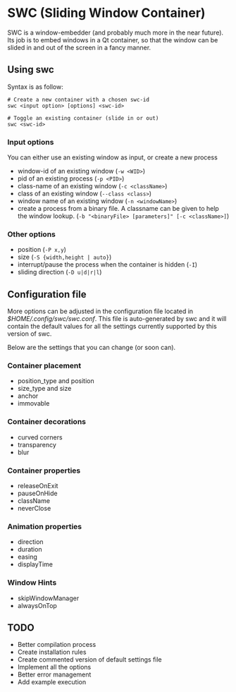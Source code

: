 # SWC (Sliding Window Container)
SWC is a window-embedder (and probably much more in the near future). Its job is to embed windows in a Qt container, so that the window can be slided in and out of the screen in a fancy manner.


## Using swc
Syntax is as follow:
```
# Create a new container with a chosen swc-id
swc <input option> [options] <swc-id>

# Toggle an existing container (slide in or out)
swc <swc-id>
```

### Input options
You can either use an existing window as input, or create a new process
- window-id of an existing window (```-w <WID>```)
- pid of an existing process (```-p <PID>```)
- class-name of an existing window (```-c <className>```) 
- class of an existing window (```--class <class>```) 
- window name of an existing window (```-n <windowName>```)
- create a process from a binary file. A classname can be given to help the window lookup. (```-b "<binaryFile> [parameters]" [-c <className>]```)

### Other options
- position (```-P x,y```)
- size (```-S {width,height | auto}```)
- interrupt/pause the process when the container is hidden (```-I```)
- sliding direction (```-D u|d|r|l```)


## Configuration file
More options can be adjusted in the configuration file located in *$HOME/.config/swc/swc.conf*. This file is auto-generated by swc and it will contain the default values for all the settings currently supported by this version of swc.

Below are the settings that you can change (or soon can).

### Container placement
- position_type and position
- size_type and size
- anchor
- immovable

### Container decorations
- curved corners
- transparency
- blur

### Container properties
- releaseOnExit
- pauseOnHide
- className
- neverClose

### Animation properties
- direction
- duration
- easing
- displayTime

### Window Hints
- skipWindowManager
- alwaysOnTop


## TODO
- Better compilation process
- Create installation rules
- Create commented version of default settings file
- Implement all the options
- Better error management
- Add example execution
